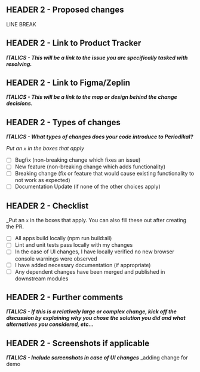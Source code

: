 ## HEADER 2 - Proposed changes
LINE BREAK

## HEADER 2 - Link to Product Tracker
***ITALICS - This will be a link to the issue you are specifically tasked with resolving.***

## HEADER 2 - Link to Figma/Zeplin

***ITALICS - This will be a link to the map or design behind the change decisions.***

## HEADER 2 - Types of changes

***ITALICS - What types of changes does your code introduce to Periodikal?***

_Put an `x` in the boxes that apply_

- [ ] Bugfix (non-breaking change which fixes an issue)
- [ ] New feature (non-breaking change which adds functionality)
- [ ] Breaking change (fix or feature that would cause existing functionality to not work as expected)
- [ ] Documentation Update (if none of the other choices apply)

## HEADER 2 - Checklist

_Put an `x` in the boxes that apply. You can also fill these out after creating the PR.

- [ ] All apps build locally (npm run build:all)
- [ ] Lint and unit tests pass locally with my changes
- [ ] In the case of UI changes, I have locally verified no new browser console warnings were observed
- [ ] I have added necessary documentation (if appropriate)
- [ ] Any dependent changes have been merged and published in downstream modules

## HEADER 2 - Further comments

***ITALICS - If this is a relatively large or complex change, kick off the discussion by explaining why you chose the solution you did and what alternatives you considered, etc...***

## HEADER 2 - Screenshots if applicable

***ITALICS - Include screenshots in case of UI changes***
_adding change for demo
